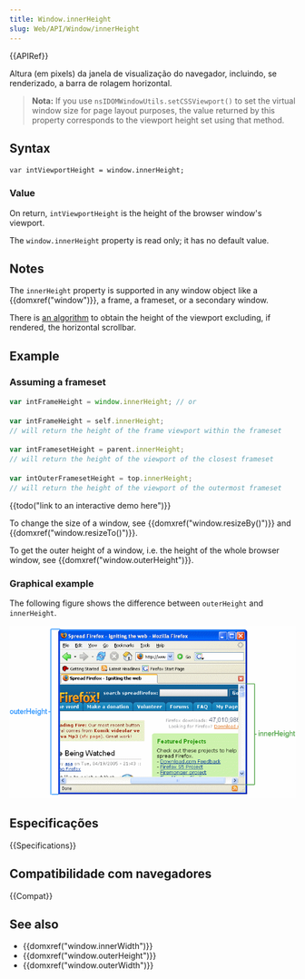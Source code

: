 ```yaml
---
title: Window.innerHeight
slug: Web/API/Window/innerHeight
---
```


{{APIRef}}

Altura (em pixels) da janela de visualização do navegador, incluindo, se renderizado, a barra de rolagem horizontal.

> **Nota:** If you use `nsIDOMWindowUtils.setCSSViewport()` to set the virtual window size for page layout purposes, the value returned by this property corresponds to the viewport height set using that method.

## Syntax

```
var intViewportHeight = window.innerHeight;
```

### Value

On return, `intViewportHeight` is the height of the browser window's viewport.

The `window.innerHeight` property is read only; it has no default value.

## Notes

The `innerHeight` property is supported in any window object like a {{domxref("window")}}, a frame, a frameset, or a secondary window.

There is [an algorithm](https://bugzilla.mozilla.org/show_bug.cgi?id=189112#c7) to obtain the height of the viewport excluding, if rendered, the horizontal scrollbar.

## Example

### Assuming a frameset

```js
var intFrameHeight = window.innerHeight; // or

var intFrameHeight = self.innerHeight;
// will return the height of the frame viewport within the frameset

var intFramesetHeight = parent.innerHeight;
// will return the height of the viewport of the closest frameset

var intOuterFramesetHeight = top.innerHeight;
// will return the height of the viewport of the outermost frameset
```

{{todo("link to an interactive demo here")}}

To change the size of a window, see {{domxref("window.resizeBy()")}} and {{domxref("window.resizeTo()")}}.

To get the outer height of a window, i.e. the height of the whole browser window, see {{domxref("window.outerHeight")}}.

### Graphical example

The following figure shows the difference between `outerHeight` and `innerHeight`.

![innerHeight vs outerHeight illustration](firefoxinnervsouterheight2.png)

## Especificações

{{Specifications}}

## Compatibilidade com navegadores

{{Compat}}

## See also

- {{domxref("window.innerWidth")}}
- {{domxref("window.outerHeight")}}
- {{domxref("window.outerWidth")}}
